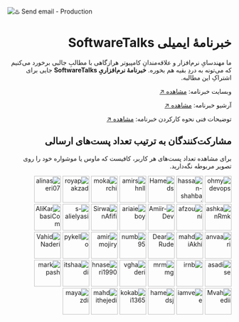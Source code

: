 ![♨️ Send email - Production](https://github.com/softwaretalks/newsletter/workflows/%E2%99%A8%EF%B8%8F%20Send%20email%20-%20Production/badge.svg)
<div dir='rtl'>

# خبرنامهٔ ایمیلی SoftwareTalks
  
ما مهندسایِ نرم‌افزار و علاقه‌مندانِ کامپیوتر هرازگاهی با مطالبِ جالبی برخورد می‌کنیم که می‌تونه به دردِ بقیه هم بخوره. **خبرنامهٔ نرم‌افزاریِ SoftwareTalks** جایی برای اشتراکِ این مطالبه. 
  
وبسایت خبرنامه: [مشاهده ↗️](https://newsletter.softwaretalks.ir)

آرشیو خبرنامه: [مشاهده ↗️](https://newsletter.softwaretalks.ir/#archive)

توضیحات فنی نحوه کارکردن خبرنامه: [مشاهده ↗️](https://virgool.io/@amirbagh75/%DA%86%D8%B1%D8%AE%D9%88%D9%86%D8%AF%D9%86-%D8%AE%D8%A8%D8%B1%D9%86%D8%A7%D9%85%D9%87-softwaretalks-%D8%A8%D8%A7-%DA%AF%DB%8C%D8%AA%D9%87%D8%A7%D8%A8-mgq8ktpi561g)

## مشارکت‌کنندگان به ترتیب تعداد پست‌های ارسالی

برای مشاهده تعداد پست‌های هر کاربر، کافیست که ماوس یا موشواره خود را روی تصویر مربوطه نگه‌دارید.
  
<a href='https://github.com/ohmydevops'><img src='https://avatars.githubusercontent.com/u/21690865?v=4&s=60' width='60' alt='ohmydevops' title='31'></a> 
<a href='https://github.com/hassan-shahbazi'><img src='https://avatars.githubusercontent.com/u/11143939?v=4&s=60' width='60' alt='hassan-shahbazi' title='20'></a> 
<a href='https://github.com/Hameds'><img src='https://avatars.githubusercontent.com/u/1385656?v=4&s=60' width='60' alt='Hameds' title='18'></a> 
<a href='https://github.com/amirshnll'><img src='https://avatars.githubusercontent.com/u/30009591?v=4&s=60' width='60' alt='amirshnll' title='10'></a> 
<a href='https://github.com/mokarchi'><img src='https://avatars.githubusercontent.com/u/40722257?v=4&s=60' width='60' alt='mokarchi' title='6'></a> 
<a href='https://github.com/royapakzad'><img src='https://avatars.githubusercontent.com/u/17077104?v=4&s=60' width='60' alt='royapakzad' title='5'></a> 
<a href='https://github.com/alinaseri07'><img src='https://avatars.githubusercontent.com/u/9638804?v=4&s=60' width='60' alt='alinaseri07' title='5'></a> 
<a href='https://github.com/ashkanRmk'><img src='https://avatars.githubusercontent.com/u/19786593?v=4&s=60' width='60' alt='ashkanRmk' title='4'></a> 
<a href='https://github.com/afzouni'><img src='https://avatars.githubusercontent.com/u/7107254?v=4&s=60' width='60' alt='afzouni' title='4'></a> 
<a href='https://github.com/Amiir-Dev'><img src='https://avatars.githubusercontent.com/u/27636400?v=4&s=60' width='60' alt='Amiir-Dev' title='4'></a> 
<a href='https://github.com/ariaieboy'><img src='https://avatars.githubusercontent.com/u/15873972?v=4&s=60' width='60' alt='ariaieboy' title='3'></a> 
<a href='https://github.com/SirwanAfifi'><img src='https://avatars.githubusercontent.com/u/5256416?v=4&s=60' width='60' alt='SirwanAfifi' title='3'></a> 
<a href='https://github.com/s-alielyasi'><img src='https://avatars.githubusercontent.com/u/45078910?v=4&s=60' width='60' alt='s-alielyasi' title='3'></a> 
<a href='https://github.com/AliKarbasiCom'><img src='https://avatars.githubusercontent.com/u/32021321?v=4&s=60' width='60' alt='AliKarbasiCom' title='3'></a> 
<a href='https://github.com/anvaari'><img src='https://avatars.githubusercontent.com/u/39170783?v=4&s=60' width='60' alt='anvaari' title='2'></a> 
<a href='https://github.com/mahdiAkhi'><img src='https://avatars.githubusercontent.com/u/63173352?v=4&s=60' width='60' alt='mahdiAkhi' title='2'></a> 
<a href='https://github.com/DearRude'><img src='https://avatars.githubusercontent.com/u/30749142?v=4&s=60' width='60' alt='DearRude' title='2'></a> 
<a href='https://github.com/numb95'><img src='https://avatars.githubusercontent.com/u/1831847?v=4&s=60' width='60' alt='numb95' title='2'></a> 
<a href='https://github.com/amirmojiry'><img src='https://avatars.githubusercontent.com/u/15340704?v=4&s=60' width='60' alt='amirmojiry' title='2'></a> 
<a href='https://github.com/pykello'><img src='https://avatars.githubusercontent.com/u/628106?v=4&s=60' width='60' alt='pykello' title='2'></a> 
<a href='https://github.com/VahidNaderi'><img src='https://avatars.githubusercontent.com/u/3517756?v=4&s=60' width='60' alt='VahidNaderi' title='2'></a> 
<a href='https://github.com/asadise'><img src='https://avatars.githubusercontent.com/u/21277743?v=4&s=60' width='60' alt='asadise' title='2'></a> 
<a href='https://github.com/irnb'><img src='https://avatars.githubusercontent.com/u/41897852?v=4&s=60' width='60' alt='irnb' title='2'></a> 
<a href='https://github.com/mrmmg'><img src='https://avatars.githubusercontent.com/u/30490118?v=4&s=60' width='60' alt='mrmmg' title='1'></a> 
<a href='https://github.com/vghaderi'><img src='https://avatars.githubusercontent.com/u/18378689?v=4&s=60' width='60' alt='vghaderi' title='1'></a> 
<a href='https://github.com/hnaseri1990'><img src='https://avatars.githubusercontent.com/u/30145970?v=4&s=60' width='60' alt='hnaseri1990' title='1'></a> 
<a href='https://github.com/itshaadi'><img src='https://avatars.githubusercontent.com/u/10201704?v=4&s=60' width='60' alt='itshaadi' title='1'></a> 
<a href='https://github.com/markpash'><img src='https://avatars.githubusercontent.com/u/6353129?v=4&s=60' width='60' alt='markpash' title='1'></a> 
<a href='https://github.com/Mvahedii'><img src='https://avatars.githubusercontent.com/u/43504442?v=4&s=60' width='60' alt='Mvahedii' title='1'></a> 
<a href='https://github.com/iamvee'><img src='https://avatars.githubusercontent.com/u/14985408?v=4&s=60' width='60' alt='iamvee' title='1'></a> 
<a href='https://github.com/hamedsj'><img src='https://avatars.githubusercontent.com/u/17751865?v=4&s=60' width='60' alt='hamedsj' title='1'></a> 
<a href='https://github.com/kokabi1365'><img src='https://avatars.githubusercontent.com/u/44271870?v=4&s=60' width='60' alt='kokabi1365' title='1'></a> 
<a href='https://github.com/mahdithejedi'><img src='https://avatars.githubusercontent.com/u/38344455?v=4&s=60' width='60' alt='mahdithejedi' title='1'></a> 
<a href='https://github.com/mayazdi'><img src='https://avatars.githubusercontent.com/u/37179598?v=4&s=60' width='60' alt='mayazdi' title='1'>

</div>
